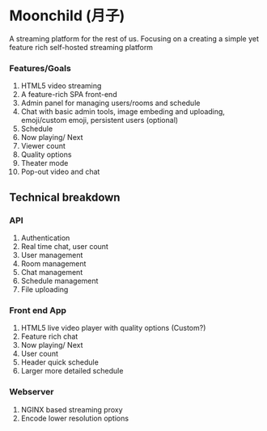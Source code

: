 # Moonchild (月子)
A streaming platform for the rest of us.
Focusing on a creating a simple yet feature rich self-hosted streaming platform

### Features/Goals

1. HTML5 video streaming
2. A feature-rich SPA front-end
3. Admin panel for managing users/rooms and schedule
4. Chat with basic admin tools, image embeding and uploading, emoji/custom emoji, 
   persistent users (optional)
5. Schedule
6. Now playing/ Next
7. Viewer count
8. Quality options
9. Theater mode
10. Pop-out video and chat

## Technical breakdown

### API
1. Authentication
2. Real time chat, user count
3. User management
4. Room management
5. Chat management
6. Schedule management
7. File uploading

### Front end App
1. HTML5 live video player with quality options (Custom?)
2. Feature rich chat
3. Now playing/ Next
4. User count
5. Header quick schedule
6. Larger more detailed schedule

### Webserver
1. NGINX based streaming proxy
2. Encode lower resolution options
